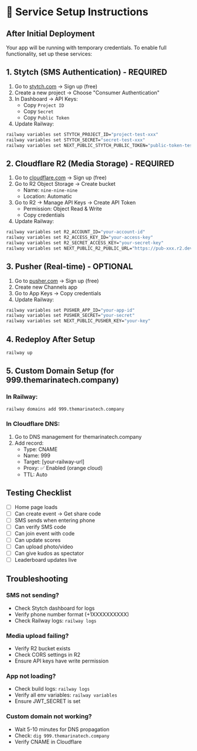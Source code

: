 # 🔧 Service Setup Instructions

## After Initial Deployment

Your app will be running with temporary credentials. To enable full functionality, set up these services:

## 1. Stytch (SMS Authentication) - REQUIRED
1. Go to [stytch.com](https://stytch.com) → Sign up (free)
2. Create a new project → Choose "Consumer Authentication"
3. In Dashboard → API Keys:
   - Copy `Project ID`
   - Copy `Secret`
   - Copy `Public Token`
4. Update Railway:
```bash
railway variables set STYTCH_PROJECT_ID="project-test-xxx"
railway variables set STYTCH_SECRET="secret-test-xxx"
railway variables set NEXT_PUBLIC_STYTCH_PUBLIC_TOKEN="public-token-test-xxx"
```

## 2. Cloudflare R2 (Media Storage) - REQUIRED
1. Go to [cloudflare.com](https://cloudflare.com) → Sign up (free)
2. Go to R2 Object Storage → Create bucket
   - Name: `nine-nine-nine`
   - Location: Automatic
3. Go to R2 → Manage API Keys → Create API Token
   - Permission: Object Read & Write
   - Copy credentials
4. Update Railway:
```bash
railway variables set R2_ACCOUNT_ID="your-account-id"
railway variables set R2_ACCESS_KEY_ID="your-access-key"
railway variables set R2_SECRET_ACCESS_KEY="your-secret-key"
railway variables set NEXT_PUBLIC_R2_PUBLIC_URL="https://pub-xxx.r2.dev"
```

## 3. Pusher (Real-time) - OPTIONAL
1. Go to [pusher.com](https://pusher.com) → Sign up (free)
2. Create new Channels app
3. Go to App Keys → Copy credentials
4. Update Railway:
```bash
railway variables set PUSHER_APP_ID="your-app-id"
railway variables set PUSHER_SECRET="your-secret"
railway variables set NEXT_PUBLIC_PUSHER_KEY="your-key"
```

## 4. Redeploy After Setup
```bash
railway up
```

## 5. Custom Domain Setup (for 999.themarinatech.company)

### In Railway:
```bash
railway domains add 999.themarinatech.company
```

### In Cloudflare DNS:
1. Go to DNS management for themarinatech.company
2. Add record:
   - Type: CNAME
   - Name: 999
   - Target: [your-railway-url]
   - Proxy: ✅ Enabled (orange cloud)
   - TTL: Auto

## Testing Checklist
- [ ] Home page loads
- [ ] Can create event → Get share code
- [ ] SMS sends when entering phone
- [ ] Can verify SMS code
- [ ] Can join event with code
- [ ] Can update scores
- [ ] Can upload photo/video
- [ ] Can give kudos as spectator
- [ ] Leaderboard updates live

## Troubleshooting

### SMS not sending?
- Check Stytch dashboard for logs
- Verify phone number format (+1XXXXXXXXXX)
- Check Railway logs: `railway logs`

### Media upload failing?
- Verify R2 bucket exists
- Check CORS settings in R2
- Ensure API keys have write permission

### App not loading?
- Check build logs: `railway logs`
- Verify all env variables: `railway variables`
- Ensure JWT_SECRET is set

### Custom domain not working?
- Wait 5-10 minutes for DNS propagation
- Check: `dig 999.themarinatech.company`
- Verify CNAME in Cloudflare